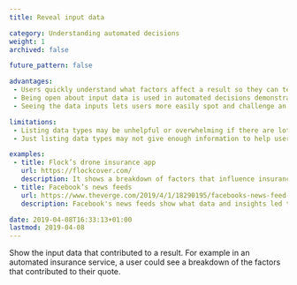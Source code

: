 ```yaml
---
title: Reveal input data

category: Understanding automated decisions
weight: 1
archived: false

future_pattern: false

advantages:
 - Users quickly understand what factors affect a result so they can test what needs to change to get the result they want
 - Being open about input data is used in automated decisions demonstrates consistency and fairness to users
 - Seeing the data inputs lets users more easily spot and challenge an incorrect decision

limitations:
 - Listing data types may be unhelpful or overwhelming if there are lots involved in a decision
 - Just listing data types may not give enough information to help users know how to get a different result

examples:
 - title: Flock’s drone insurance app
   url: https://flockcover.com/
   description: It shows a breakdown of factors that influence insurance quotes
 - title: Facebook’s news feeds
   url: https://www.theverge.com/2019/4/1/18290195/facebooks-news-feed-why-am-i-seeing-this-post-ad-context-interaction
   description: Facebook's news feeds show what data and insights led to users seeing specific content

date: 2019-04-08T16:33:13+01:00
lastmod: 2019-04-08
---
```

Show the input data that contributed to a result. For example in an automated insurance service, a user could see a breakdown of the factors that contributed to their quote.
